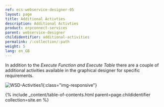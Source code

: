 ```yaml
---
ref: ecs-webservice-designer-05
layout: page
title: Additional Activties
description: Additional Activties
product: erpconnect-services
parent: webservice-designer
childidentifier: additional-activities
permalink: /:collection/:path
weight: 5
lang: en_GB
---
```


In addition to the *Execute Function and Execute Table* there are a couple of additional activities available in the graphical designer for specific requirements. 

![WSD-Activities1](/img/content/WSD-Activities1.png){:class="img-responsive"}

{% include _content/table-of-contents.html parent=page.childidentifier collection=site.en %}
